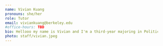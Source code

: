 ```yaml
---
name: Vivian Kuang
pronouns: she/her
role: Tutor
email: viviankuang@berkeley.edu
#office-hours: TBD
bio: Hellooo my name is Vivian and I'm a third-year majoring in Political Economy and Data Science and minoring in Ethnic Studies. In my free time I like figure skating, concerts, and jigsaw puzzles!
photo: staff/vivian.jpeg
---
```

